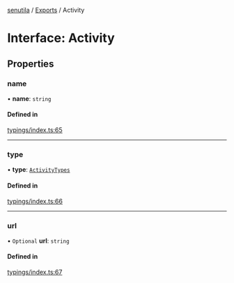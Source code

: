 [senutila](../docs/README.md) / [Exports](../modules.md) / Activity

# Interface: Activity

## Properties

### name

• **name**: `string`

#### Defined in

[typings/index.ts:65](https://github.com/edazpotato/senutila/blob/caba2d1/src/typings/index.ts#L65)

___

### type

• **type**: [`ActivityTypes`](../enums/ActivityTypes.md)

#### Defined in

[typings/index.ts:66](https://github.com/edazpotato/senutila/blob/caba2d1/src/typings/index.ts#L66)

___

### url

• `Optional` **url**: `string`

#### Defined in

[typings/index.ts:67](https://github.com/edazpotato/senutila/blob/caba2d1/src/typings/index.ts#L67)

